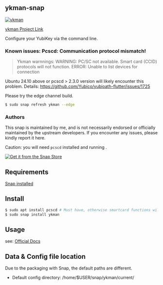 ## ykman-snap
[![ykman](https://snapcraft.io/ykman/badge.svg)](https://snapcraft.io/ykman)

[ykman Project Link](https://github.com/Yubico/yubikey-manager) 

Configure your YubiKey via the command line.

### Known issues: Pcscd: Communication protocol mismatch!

> Ykman warnnings:
> WARNING: PC/SC not available. Smart card (CCID) protocols will not function.
> ERROR: Unable to list devices for connection

Ubuntu 24.10  above or pcscd > 2.3.0 version will  likely encounter this problem.
Details: https://github.com/Yubico/yubioath-flutter/issues/1725

Please try the edge channel build.

```bash
$ sudo snap refresh ykman --edge
```

### Authors

This snap is maintained by me, and is not necessarily endorsed or officially maintained by the upstream developers. If you encounter any issues, please kindly report it here.

Caution: you will need `pcscd` installed and running . 

[![Get it from the Snap Store](https://snapcraft.io/static/images/badges/en/snap-store-black.svg)](https://snapcraft.io/ykman)

## Requirements

[Snap installed](https://snapcraft.io/docs/installing-snapd)

## Install

```bash
$ sudo apt install pcscd # Must have, otherwise smartcard functions will not work.
$ sudo snap install ykman
```

## Usage

see: [Official Docs](https://docs.yubico.com/software/yubikey/tools/ykman/Using_the_ykman_CLI.html)


## Data & Config file location

Due to the packaging with Snap, the default paths are different.

- Default config directory: /home/$USER/snap/ykman/current/


